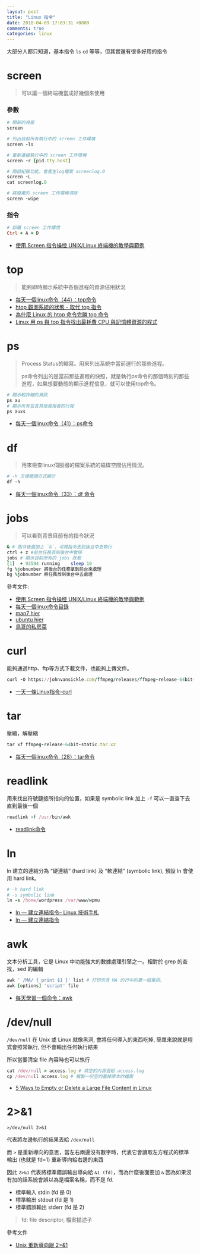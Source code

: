 ```yaml
---
layout: post
title: "Linux 指令"
date: 2018-04-09 17:03:31 +0800
comments: true
categories: linux
---
```


大部分人都只知道，基本指令 `ls` `cd` 等等，但其實還有很多好用的指令

<!-- more --> 

# screen

> 可以讓一個終端機當成好幾個來使用

### 參數

```ruby
# 開新的視窗
screen

# 列出目前所有執行中的 screen 工作環境
screen -ls

# 重新連接執行中的 screen 工作環境
screen -r [pid.tty.host]	

# 開啟紀錄功能，會產生log檔案 screenlog.0
screen -L 
cat screenlog.0

# 將廢棄的 screen 工作環境清除
screen -wipe
```

### 指令

```ruby
# 卸離 screen 工作環境
Ctrl + A + D
```

* [使用 Screen 指令操控 UNIX/Linux 終端機的教學與範例](https://blog.gtwang.org/linux/screen-command-examples-to-manage-linux-terminals/)

# top

> 能夠即時顯示系統中各個進程的資源佔用狀況


* [每天一個linux命令（44）：top命令](http://www.cnblogs.com/peida/archive/2012/12/24/2831353.html)
* [htop 觀測系統的狀態 - 取代 top 指令](http://blog.xuite.net/tolarku/blog/66114556-htop+%E8%A7%80%E6%B8%AC%E7%B3%BB%E7%B5%B1%E7%9A%84%E7%8B%80%E6%85%8B+-+%E5%8F%96%E4%BB%A3+top+%E6%8C%87%E4%BB%A4)
* [為什麼 Linux 的 htop 命令完勝 top 命令](https://linux.cn/article-3141-1.html)
* [Linux 用 ps 與 top 指令找出最耗費 CPU 與記憶體資源的程式](https://blog.gtwang.org/linux/ps-top-find-processes-by-cpu-memory-usage/)

# ps

> Process Status的縮寫。用來列出系統中當前運行的那些進程。  
> 
> ps命令列出的是當前那些進程的快照，就是執行ps命令的那個時刻的那些進程，如果想要動態的顯示進程信息，就可以使用top命令。

```ruby
# 顯示較詳細的資訊
ps au
# 顯示所有包含其他使用者的行程 
ps auxs
```

* [每天一個linux命令（41）：ps命令](http://www.cnblogs.com/peida/archive/2012/12/19/2824418.html)

# df

> 用來檢查linux伺服器的檔案系統的磁碟空間佔用情況。

```ruby
# -h 方便閱讀方式顯示
df -h
```

* [每天一個linux命令（33）：df 命令](http://www.cnblogs.com/peida/archive/2012/12/07/2806483.html)

# jobs

> 可以看到背景目前有的指令狀況

```ruby
& # 指令後面加上 `&`，可將指令丟到後台中去執行
ctrl + z #前台任務丟到後台中暫停
jobs # 顯示目前所有的 jobs 狀態
[1]  + 93594 running    sleep 10
fg %jobnumber 將後台的任務拿到前台來處理
bg %jobnumber 將任務放到後台中去處理
```

參考文件:

* [使用 Screen 指令操控 UNIX/Linux 終端機的教學與範例](https://blog.gtwang.org/linux/screen-command-examples-to-manage-linux-terminals/)
* [每天一個linux命令目錄](http://www.cnblogs.com/peida/archive/2012/12/05/2803591.html)
* [man7 hier](http://man7.org/linux/man-pages/man7/hier.7.html)
* [ubuntu hier](http://manpages.ubuntu.com/manpages/xenial/man7/hier.7.html)
* [鳥哥的私房菜](http://linux.vbird.org/)

# curl

能夠通過http、ftp等方式下載文件，也能夠上傳文件。

```ruby
curl -O https://johnvansickle.com/ffmpeg/releases/ffmpeg-release-64bit-static.tar.xz
```

* [一天一條Linux指令-curl](https://blog.csdn.net/u012313689/article/details/53038398)


# tar

壓縮，解壓縮

```ruby
tar xf ffmpeg-release-64bit-static.tar.xz
```

* [每天一個linux命令（28）：tar命令](http://www.cnblogs.com/peida/archive/2012/11/30/2795656.html)


# readlink

用來找出符號鏈接所指向的位置，如果是 symbolic link 加上 `-f` 可以一直查下去直到最後一個

```ruby
readlink -f /usr/bin/awk
```

* [readlink命令](https://blog.csdn.net/diabloneo/article/details/7173438)

# ln

ln 建立的連結分為 “硬連結” (hard link) 及 “軟連結” (symbolic link), 預設 ln 會使用 hard link。

```ruby
# -h hard link
# -s symbolic link
ln -s /home/wordpress /var/www/wpmu
```

* [ln — 建立連結指令– Linux 技術手札](https://caloskao.org/linux-use-ln-command-to-link-files-or-folders/)
* [ln — 建立連結指令](https://www.phpini.com/linux/ln-create-link-command)


# awk

文本分析工具，它是 Linux 中功能強大的數據處理引擎之一。相對於 grep 的查找，sed 的編輯

```ruby
awk ' /MA/ { print $1 }' list # 打印包含 MA 的行中的第一個單詞。
awk [options] 'script' file
```

* [每天學習一個命令：awk ](http://einverne.github.io/post/2018/01/awk.html)

# /dev/null

`/dev/null` 在 Unix 或 Linux 就像黑洞, 會將任何導入的東西吃掉, 簡單來說就是程式會照常執行, 但不會輸出任何執行結果

所以當要清空 file 內容時也可以執行

```ruby
cat /dev/null > access.log # 將空的內容丟給 access.log
cp /dev/null access.log # 複製一份空的蓋掉原本的檔案
``` 

* [5 Ways to Empty or Delete a Large File Content in Linux](https://www.tecmint.com/empty-delete-file-content-linux/)

# 2>&1

`>/dev/null 2>&1`

代表將左邊執行的結果丟給 `/dev/null` 

而 `>` 是重新導向的意思，當左右兩邊沒有數字時，代表它會讀取左方程式的標準輸出 (也就是 fd=1) 重新導向給右邊的東西

因此 `2>&1` 代表將標準錯誤輸出導向給 `&1 (fd)`，而為什麼後面要加 `&` 因為如果沒有加的話系統會誤以為是檔案名稱，而不是 fd.

* 標準輸入    stdin  (fd 是 0)
* 標準輸出    stdout (fd 是 1)
* 標準錯誤輸出 stderr (fd 是 2)

> fd: file descriptor, 檔案描述子

參考文件

* [Unix 重新導向跟 2>&1](http://ibookmen.blogspot.com/2010/11/unix-2.html)
